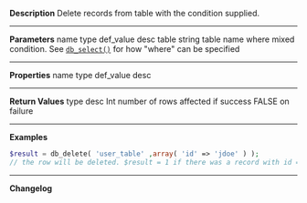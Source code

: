 **Description**
Delete records from table with the condition supplied.

--------
**Parameters**
name	type	def_value	desc
table	string		table name
where	mixed		condition. See [`db_select()`](#db_select) for how "where" can be specified

--------
**Properties**
name	type	def_value	desc


--------
**Return Values**
type	desc
Int	number of rows affected if success
FALSE	on failure

--------
**Examples**

```php
$result = db_delete( 'user_table' ,array( 'id' => 'jdoe' ) );
// the row will be deleted. $result = 1 if there was a record with id = 'jdoe'; 0 if not; FALSE if the record is not found
```

--------
**Changelog**

